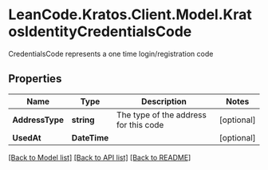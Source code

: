# LeanCode.Kratos.Client.Model.KratosIdentityCredentialsCode
CredentialsCode represents a one time login/registration code

## Properties

Name | Type | Description | Notes
------------ | ------------- | ------------- | -------------
**AddressType** | **string** | The type of the address for this code | [optional] 
**UsedAt** | **DateTime** |  | [optional] 

[[Back to Model list]](../../README.md#documentation-for-models) [[Back to API list]](../../README.md#documentation-for-api-endpoints) [[Back to README]](../../README.md)

